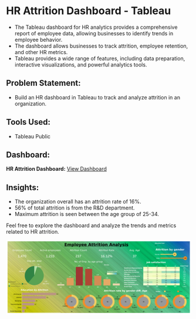 # HR Attrition Dashboard - Tableau

- The Tableau dashboard for HR analytics provides a comprehensive report of employee data, allowing businesses to identify trends in employee behavior.
- The dashboard allows businesses to track attrition, employee retention, and other HR metrics.
- Tableau provides a wide range of features, including data preparation, interactive visualizations, and powerful analytics tools.

## Problem Statement:
- Build an HR dashboard in Tableau to track and analyze attrition in an organization.

## Tools Used:
- Tableau Public

## Dashboard:
**HR Attrition Dashboard:** [View Dashboard](https://public.tableau.com/app/profile/utkarsh.kumar8769/viz/HRNewProject/Dashboard1)

## Insights:
- The organization overall has an attrition rate of 16%.
- 56% of total attrition is from the R&D department.
- Maximum attrition is seen between the age group of 25-34.

Feel free to explore the dashboard and analyze the trends and metrics related to HR attrition.

![HR Attrition Dashboard](./Dashboard.png)
